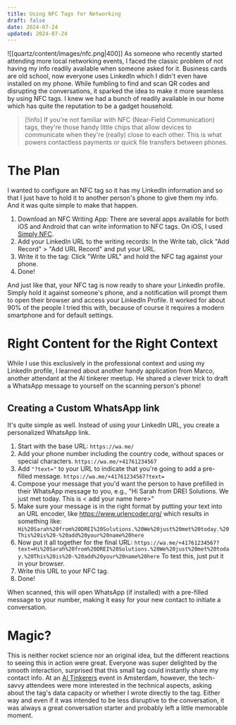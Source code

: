 ```yaml
---
title: Using NFC Tags for Networking
draft: false
date: 2024-07-24
updated: 2024-07-24
---
```


![[quartz/content/images/nfc.png|400]]
As someone who recently started attending more local networking events, I faced the classic problem of not having my info readily available when someone asked for it. Business cards are old school, now everyone uses LinkedIn which I didn't even have installed on my phone. While fumbling to find and scan QR codes and disrupting the conversations, it sparked the idea to make it more seamless by using NFC tags. I knew we had a bunch of readily available in our home which has quite the reputation to be a gadget household.

>[!info]
>If you're not familiar with NFC (Near-Field Communication) tags, they're those handy little chips that allow devices to communicate when they're (really) close to each other. This is what powers contactless payments or quick file transfers between phones. 

# The Plan
I wanted to configure an NFC tag so it has my LinkedIn information and so that I just have to hold it to another person's phone to give them my info. And it was quite simple to make that happen.

1. Download an NFC Writing App: There are several apps available for both iOS and Android that can write information to NFC tags. On iOS, I used [Simply NFC](https://apps.apple.com/us/app/simply-nfc-tag-writer-reader/id1262550712).
2. Add your LinkedIn URL to the writing records: In the Write tab, click "Add Record" > "Add URL Record" and put your URL.
3. Write it to the tag: Click "Write URL" and hold the NFC tag against your phone.
4. Done!

 And just like that, your NFC tag is now ready to share your LinkedIn profile. Simply hold it against someone's phone, and a notification will prompt them to open their browser and access your LinkedIn Profile. It worked for about 90% of the people I tried this with, because of course it requires a modern smartphone and for default settings. 
# Right Content for the Right Context
While I use this exclusively in the professional context and using my LinkedIn profile, I learned about another handy application from Marco, another attendant at the AI tinkerer meetup. He shared a clever trick to draft a WhatsApp message to yourself on the scanning person's phone!
## Creating a Custom WhatsApp link
It's quite simple as well. Instead of using your LinkedIn URL, you create a personalized WhatsApp link.

1. Start with the base URL: `https://wa.me/`
2. Add your phone number including the country code, without spaces or special characters. `https://wa.me/+41761234567`
4. Add `"?text="` to your URL to indicate that you're going to add a pre-filled message. `https://wa.me/+41761234567?text=`
5. Compose your message that you'd want the person to have prefilled in their WhatsApp message to you, e.g., "Hi Sarah from DREI Solutions. We just met today. This is \< add your name here\>"
6. Make sure your message is in the right format by putting your text into an URL encoder, like https://www.urlencoder.org/ which results in something like: `Hi%20Sarah%20from%20DREI%20Solutions.%20We%20just%20met%20today.%20This%20is%20-%20add%20your%20name%20here`
7. Now put it all together for the final URL: `https://wa.me/+41761234567?text=Hi%20Sarah%20from%20DREI%20Solutions.%20We%20just%20met%20today.%20This%20is%20-%20add%20your%20name%20here` To test this, just put it in your browser.
8. Write this URL to your NFC tag.
9. Done!

When scanned, this will open WhatsApp (if installed) with a pre-filled message to your number, making it easy for your new contact to initiate a conversation.
# Magic?
This is neither rocket science nor an original idea, but the different reactions to seeing this in action were great. Everyone was super delighted by the smooth interaction, surprised that this small tag could instantly share my contact info. At an [AI Tinkerers](https://aitinkerers.org/p/welcome) event in Amsterdam, however, the tech-savvy attendees were more interested in the technical aspects, asking about the tag's data capacity or whether I wrote directly to the tag.
Either way and even if it was intended to be less disruptive to the conversation, it was always a great conversation starter and probably left a little memorable moment.


